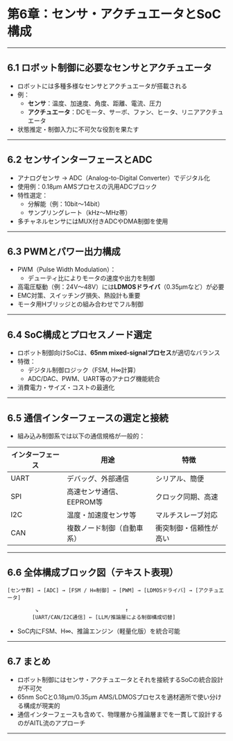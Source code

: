 # 第6章：センサ・アクチュエータとSoC構成

---

## 6.1 ロボット制御に必要なセンサとアクチュエータ

- ロボットには多種多様なセンサとアクチュエータが搭載される
- 例：
  - **センサ**：温度、加速度、角度、距離、電流、圧力
  - **アクチュエータ**：DCモータ、サーボ、ファン、ヒータ、リニアアクチュエータ
- 状態推定・制御入力に不可欠な役割を果たす

---

## 6.2 センサインターフェースとADC

- アナログセンサ → ADC（Analog-to-Digital Converter）でデジタル化
- 使用例：0.18μm AMSプロセスの汎用ADCブロック
- 特性選定：
  - 分解能（例：10bit〜14bit）
  - サンプリングレート（kHz〜MHz帯）
- 多チャネルセンサにはMUX付きADCやDMA制御を使用

---

## 6.3 PWMとパワー出力構成

- PWM（Pulse Width Modulation）：
  - デューティ比によりモータの速度や出力を制御
- 高電圧駆動（例：24V〜48V）には**LDMOSドライバ**（0.35μmなど）が必要
- EMC対策、スイッチング損失、熱設計も重要
- モータ用Hブリッジとの組み合わせでフル制御

---

## 6.4 SoC構成とプロセスノード選定

- ロボット制御向けSoCは、**65nm mixed-signalプロセス**が適切なバランス
- 特徴：
  - デジタル制御ロジック（FSM, H∞計算）
  - ADC/DAC、PWM、UART等のアナログ機能統合
- 消費電力・サイズ・コストの最適化

---

## 6.5 通信インターフェースの選定と接続

- 組み込み制御系では以下の通信規格が一般的：

| インターフェース | 用途                         | 特徴                     |
|------------------|------------------------------|--------------------------|
| UART             | デバッグ、外部通信           | シリアル、簡便           |
| SPI              | 高速センサ通信、EEPROM等     | クロック同期、高速       |
| I2C              | 温度・加速度センサ等         | マルチスレーブ対応       |
| CAN              | 複数ノード制御（自動車系）   | 衝突制御・信頼性が高い   |

---

## 6.6 全体構成ブロック図（テキスト表現）

```text
[センサ群] → [ADC] → [FSM / H∞制御] → [PWM] → [LDMOSドライバ] → [アクチュエータ]

         ↘︎                            ↑
        [UART/CAN/I2C通信] ← [LLM/推論層による制御構成切替]
```

- SoC内にFSM、H∞、推論エンジン（軽量化版）を統合可能

---

## 6.7 まとめ

- ロボット制御にはセンサ・アクチュエータとそれを接続するSoCの統合設計が不可欠
- 65nm SoCと0.18μm/0.35μm AMS/LDMOSプロセスを適材適所で使い分ける構成が現実的
- 通信インターフェースも含めて、物理層から推論層までを一貫して設計するのがAITL流のアプローチ

---
